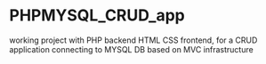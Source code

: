 # PHPMYSQL_CRUD_app
working project with PHP backend HTML CSS frontend, for a CRUD application connecting to MYSQL DB based on MVC infrastructure

